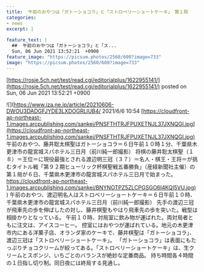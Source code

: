 ```yaml
---
title:  午前のおやつは「ガトーショコラ」と「ストロベリーショートケーキ」　第１局  
categories:
- news
excerpt: |
  
feature_text: |
  ##  午前のおやつは「ガトーショコラ」と「ス...
  Sun, 06 Jun 2021 13:52:21  +0900
feature_image: "https://picsum.photos/2560/600?image=733"
image: "https://picsum.photos/2560/600?image=733"
---
```


[https://rosie.5ch.net/test/read.cgi/editorialplus/1622955141/](https://rosie.5ch.net/test/read.cgi/editorialplus/1622955141/)
posted on Sun, 06 Jun 2021 13:52:21  +0900

<!--more-->

![](https://www.iza.ne.jp/article/20210606-DWOU3DADGFJYDE3LXDOGRLIUB4/ 2021/6/6 10:54 [https://cloudfront-ap-northeast-1.images.arcpublishing.com/sankei/PNSFTHTRJFPUXETNJL37JXNQGI.jpg](https://cloudfront-ap-northeast-1.images.arcpublishing.com/sankei/PNSFTHTRJFPUXETNJL37JXNQGI.jpg) 午前のおやつ、藤井聡太棋聖はガトーショコラ＝６日午前１０時１分、千葉県木更津市の龍宮城スパホテル三日月（前川純一郎撮影） 将棋の藤井聡太棋聖（１８）＝王位＝に現役最強とされる渡辺明三冠（３７）＝名人・棋王・王将＝が挑むタイトル戦「第９２期ヒューリック杯棋聖戦五番勝負」（産経新聞社主催）の第１局が６日、千葉県木更津市の龍宮城スパホテル三日月で始まった。 [https://cloudfront-ap-northeast-1.images.arcpublishing.com/sankei/BNYNOTPZ5ZLCPGSGO6I4KQI5VU.jpg)](https://cloudfront-ap-northeast-1.images.arcpublishing.com/sankei/BNYNOTPZ5ZLCPGSGO6I4KQI5VU.jpg)) 午前のおやつ、渡辺明名人はストロベリーショートケーキ＝６日午前１０時、千葉県木更津市の龍宮城スパホテル三日月（前川純一郎撮影） 先手の渡辺三冠が飛車先の歩を伸ばしたの対し、藤井棋聖もやはり飛車先の歩を突いた。戦型は相掛かりとなっている。 午前１０時、対局室に飲み物が運ばれた。両対局者ともに注文は、アイスコーヒー。 控室にはおやつが運ばれている。地元の木更津市内にある洋菓子店、オランダ家のケーキで、藤井棋聖は「ガトーショコラ」、渡辺三冠は「ストロベリーショートケーキ」。 「ガトーショコラ」は表面にもたっぷりチョコクリームが絞ってある。「ストロベリーショートケーキ」は、生クリームとスポンジ、いちごとのバランスが絶妙な定番商品。 持ち時間各４時間の１日指し切り制。同日夜には終局する見通し。
